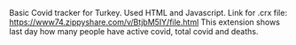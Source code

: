 Basic Covid tracker for Turkey.
Used HTML and Javascript.
Link for .crx file: https://www74.zippyshare.com/v/BtjbM5IY/file.html
This extension shows last day how many people have active covid, total covid and deaths.
